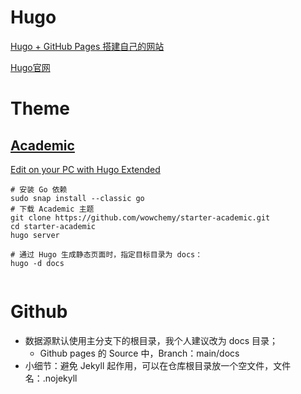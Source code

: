 # Hugo



[Hugo + GitHub Pages 搭建自己的网站](https://blog.csdn.net/azl397985856/article/details/110848517)

[Hugo官网](https://gohugo.io/getting-started/quick-start/)

# Theme

## [Academic](https://sourcethemes.com/academic/)

[Edit on your PC with Hugo Extended](https://wowchemy.com/docs/getting-started/install-hugo-extended/)

```
# 安装 Go 依赖
sudo snap install --classic go
# 下载 Academic 主题
git clone https://github.com/wowchemy/starter-academic.git
cd starter-academic
hugo server

# 通过 Hugo 生成静态页面时，指定目标目录为 docs：
hugo -d docs


```


# Github

- 数据源默认使用主分支下的根目录，我个人建议改为 docs 目录；
  - Github pages 的 Source 中，Branch：main/docs
- 小细节：避免 Jekyll 起作用，可以在仓库根目录放一个空文件，文件名：.nojekyll





